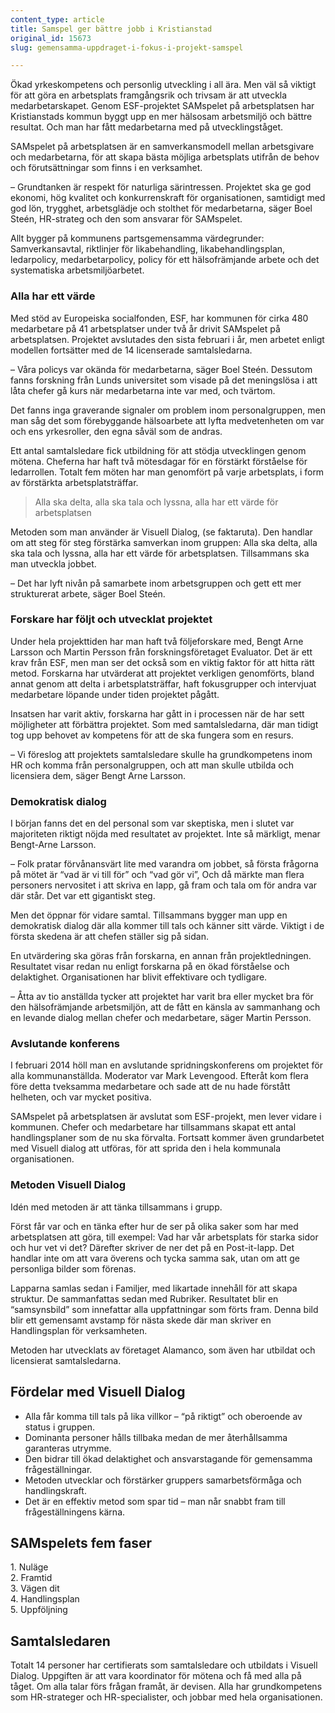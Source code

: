 ```yaml
---
content_type: article
title: Samspel ger bättre jobb i Kristianstad
original_id: 15673
slug: gemensamma-uppdraget-i-fokus-i-projekt-samspel

---
```


Ökad yrkeskompetens och personlig utveckling i all ära. Men väl så viktigt för att göra en arbetsplats framgångsrik och trivsam är att utveckla medarbetarskapet. Genom ESF-projektet SAMspelet på arbetsplatsen har Kristianstads kommun byggt upp en mer hälsosam arbetsmiljö och bättre resultat. Och man har fått medarbetarna med på utvecklingståget.

SAMspelet på arbetsplatsen är en samverkansmodell mellan arbetsgivare och medarbetarna, för att skapa bästa möjliga arbetsplats utifrån de behov och förutsättningar som finns i en verksamhet.

– Grundtanken är respekt för naturliga särintressen. Projektet ska ge god ekonomi, hög kvalitet och konkurrenskraft för organisationen, samtidigt med god lön, trygghet, arbetsglädje och stolthet för medarbetarna, säger Boel Steén, HR-strateg och den som ansvarar för SAMspelet.

Allt bygger på kommunens partsgemensamma värdegrunder: Samverkansavtal, riktlinjer för likabehandling, likabehandlingsplan, ledarpolicy, medarbetarpolicy, policy för ett hälsofrämjande arbete och det systematiska arbetsmiljöarbetet.

### Alla har ett värde

Med stöd av Europeiska socialfonden, ESF, har kommunen för cirka 480 medarbetare på 41 arbetsplatser under två år drivit SAMspelet på arbetsplatsen. Projektet avslutades den sista februari i år, men arbetet enligt modellen fortsätter med de 14 licenserade samtalsledarna.

– Våra policys var okända för medarbetarna, säger Boel Steén. Dessutom fanns forskning från Lunds universitet som visade på det meningslösa i att låta chefer gå kurs när medarbetarna inte var med, och tvärtom.

Det fanns inga graverande signaler om problem inom personalgruppen, men man såg det som förebyggande hälsoarbete att lyfta medvetenheten om var och ens yrkesroller, den egna såväl som de andras.

Ett antal samtalsledare fick utbildning för att stödja utvecklingen genom mötena. Cheferna har haft två mötesdagar för en förstärkt förståelse för ledarrollen. Totalt fem möten har man genomfört på varje arbetsplats, i form av förstärkta arbetsplatsträffar.

> Alla ska delta, alla ska tala och lyssna, alla har ett värde för arbetsplatsen

Metoden som man använder är Visuell Dialog, (se faktaruta). Den handlar om att steg för steg förstärka samverkan inom gruppen: Alla ska delta, alla ska tala och lyssna, alla har ett värde för arbetsplatsen. Tillsammans ska man utveckla jobbet.

– Det har lyft nivån på samarbete inom arbetsgruppen och gett ett mer strukturerat arbete, säger Boel Steén.

### Forskare har följt och utvecklat projektet

Under hela projekttiden har man haft två följeforskare med, Bengt Arne Larsson och Martin Persson från forskningsföretaget Evaluator. Det är ett krav från ESF, men man ser det också som en viktig faktor för att hitta rätt metod. Forskarna har utvärderat att projektet verkligen genomförts, bland annat genom att delta i arbetsplatsträffar, haft fokusgrupper och intervjuat medarbetare löpande under tiden projektet pågått.

Insatsen har varit aktiv, forskarna har gått in i processen när de har sett möjligheter att förbättra projektet. Som med samtalsledarna, där man tidigt tog upp behovet av kompetens för att de ska fungera som en resurs.

– Vi föreslog att projektets samtalsledare skulle ha grundkompetens inom HR och komma från personalgruppen, och att man skulle utbilda och licensiera dem, säger Bengt Arne Larsson.

### Demokratisk dialog

I början fanns det en del personal som var skeptiska, men i slutet var majoriteten riktigt nöjda med resultatet av projektet. Inte så märkligt, menar Bengt-Arne Larsson.

– Folk pratar förvånansvärt lite med varandra om jobbet, så första frågorna på mötet är “vad är vi till för” och “vad gör vi”, Och då märkte man flera personers nervositet i att skriva en lapp, gå fram och tala om för andra var där står. Det var ett gigantiskt steg.

Men det öppnar för vidare samtal. Tillsammans bygger man upp en demokratisk dialog där alla kommer till tals och känner sitt värde. Viktigt i de första skedena är att chefen ställer sig på sidan.

En utvärdering ska göras från forskarna, en annan från projektledningen. Resultatet visar redan nu enligt forskarna på en ökad förståelse och delaktighet. Organisationen har blivit effektivare och tydligare.

– Åtta av tio anställda tycker att projektet har varit bra eller mycket bra för den hälsofrämjande arbetsmiljön, att de fått en känsla av sammanhang och en levande dialog mellan chefer och medarbetare, säger Martin Persson.

### Avslutande konferens

I februari 2014 höll man en avslutande spridningskonferens om projektet för alla kommunanställda. Moderator var Mark Levengood. Efteråt kom flera före detta tveksamma medarbetare och sade att de nu hade förstått helheten, och var mycket positiva.

SAMspelet på arbetsplatsen är avslutat som ESF-projekt, men lever vidare i kommunen. Chefer och medarbetare har tillsammans skapat ett antal handlingsplaner som de nu ska förvalta. Fortsatt kommer även grundarbetet med Visuell dialog att utföras, för att sprida den i hela kommunala organisationen.

### Metoden Visuell Dialog

Idén med metoden är att tänka tillsammans i grupp.

Först får var och en tänka efter hur de ser på olika saker som har med arbetsplatsen att göra, till exempel: Vad har vår arbetsplats för starka sidor och hur vet vi det? Därefter skriver de ner det på en Post-it-lapp. Det handlar inte om att vara överens och tycka samma sak, utan om att ge personliga bilder som förenas.

Lapparna samlas sedan i Familjer, med likartade innehåll för att skapa struktur. De sammanfattas sedan med Rubriker. Resultatet blir en “samsynsbild” som innefattar alla uppfattningar som förts fram. Denna bild blir ett gemensamt avstamp för nästa skede där man skriver en Handlingsplan för verksamheten.

Metoden har utvecklats av företaget Alamanco, som även har utbildat och licensierat samtalsledarna.

Fördelar med Visuell Dialog
---------------------------

*   Alla får komma till tals på lika villkor – “på riktigt” och oberoende av status i gruppen.
*   Dominanta personer hålls tillbaka medan de mer återhållsamma garanteras utrymme.
*   Den bidrar till ökad delaktighet och ansvarstagande för gemensamma frågeställningar.
*   Metoden utvecklar och förstärker gruppers samarbetsförmåga och handlingskraft.
*   Det är en effektiv metod som spar tid – man når snabbt fram till frågeställningens kärna.

SAMspelets fem faser
--------------------

1\. Nuläge  
2\. Framtid  
3\. Vägen dit  
4\. Handlingsplan  
5\. Uppföljning

Samtalsledaren
--------------

Totalt 14 personer har certifierats som samtalsledare och utbildats i Visuell Dialog. Uppgiften är att vara koordinator för mötena och få med alla på tåget. Om alla talar förs frågan framåt, är devisen. Alla har grundkompetens som HR-strateger och HR-specialister, och jobbar med hela organisationen.

